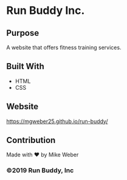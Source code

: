 # Run Buddy Inc.

## Purpose
A website that offers fitness training services.

## Built With
* HTML
* CSS

## Website
https://mgweber25.github.io/run-buddy/

## Contribution
Made with ❤️ by Mike Weber

### ©️2019 Run Buddy, Inc